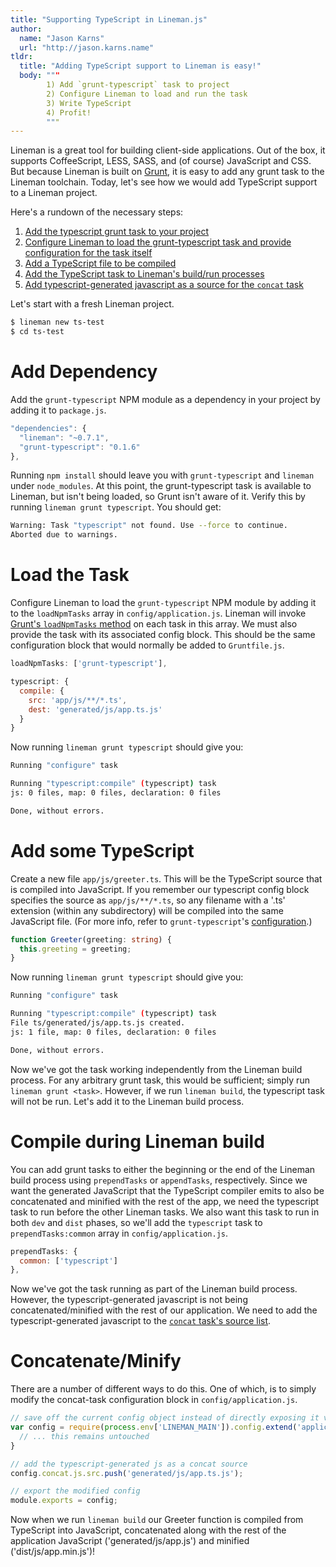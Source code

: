 ```yaml
---
title: "Supporting TypeScript in Lineman.js"
author:
  name: "Jason Karns"
  url: "http://jason.karns.name"
tldr:
  title: "Adding TypeScript support to Lineman is easy!"
  body: """
        1) Add `grunt-typescript` task to project
        2) Configure Lineman to load and run the task
        3) Write TypeScript
        4) Profit!
        """
---
```


Lineman is a great tool for building client-side applications. Out of the box,
it supports CoffeeScript, LESS, SASS, and (of course) JavaScript and CSS. But
because Lineman is built on [Grunt](http://gruntjs.com), it is easy to add any
grunt task to the Lineman toolchain. Today, let's see how we would add
TypeScript support to a Lineman project.

Here's a rundown of the necessary steps:

1. [Add the typescript grunt task to your project](#add-ts-dependency)
2. [Configure Lineman to load the grunt-typescript task and provide
   configuration for the task itself](#load-ts-task)
3. [Add a TypeScript file to be compiled](#add-ts-src)
4. [Add the TypeScript task to Lineman's build/run processes](#add-ts-to-build)
5. [Add typescript-generated javascript as a source for the `concat`
   task](#concat-ts-js)

Let's start with a fresh Lineman project.

```sh
$ lineman new ts-test
$ cd ts-test
```

<h1 id="add-ts-dependency">Add Dependency</h1>

Add the `grunt-typescript` NPM module as a dependency in your project by adding
it to `package.js`.

```javascript
"dependencies": {
  "lineman": "~0.7.1",
  "grunt-typescript": "0.1.6"
},
```

Running `npm install` should leave you with `grunt-typescript` and `lineman`
under `node_modules`. At this point, the grunt-typescript task is available to
Lineman, but isn't being loaded, so Grunt isn't aware of it. Verify this by
running `lineman grunt typescript`. You should get:

```sh
Warning: Task "typescript" not found. Use --force to continue.
Aborted due to warnings.
```

<h1 id="load-ts-task">Load the Task</h1>

Configure Lineman to load the `grunt-typescript` NPM module by adding it to the
`loadNpmTasks` array in `config/application.js`. Lineman will invoke [Grunt's
`loadNpmTasks` method](http://gruntjs.com/api/grunt#grunt.loadnpmtasks) on each
task in this array. We must also provide the task with its associated config
block. This should be the same configuration block that would normally be added
to `Gruntfile.js`.

```javascript
loadNpmTasks: ['grunt-typescript'],

typescript: {
  compile: {
    src: 'app/js/**/*.ts',
    dest: 'generated/js/app.ts.js'
  }
}
```

Now running `lineman grunt typescript` should give you:

```sh
Running "configure" task

Running "typescript:compile" (typescript) task
js: 0 files, map: 0 files, declaration: 0 files

Done, without errors.
```

<h1 id="add-ts-src">Add some TypeScript</h1>

Create a new file `app/js/greeter.ts`. This will be the TypeScript source that
is compiled into JavaScript. If you remember our typescript config block
specifies the source as <code>app/js/\*\*/\*.ts</code>, so any filename with a
'.ts' extension (within any subdirectory) will be compiled into the same
JavaScript file. (For more info, refer to `grunt-typescript`'s
[configuration](https://github.com/k-maru/grunt-typescript).)

```typescript
function Greeter(greeting: string) {
  this.greeting = greeting;
}
```

Now running `lineman grunt typescript` should give you:

```bash
Running "configure" task

Running "typescript:compile" (typescript) task
File ts/generated/js/app.ts.js created.
js: 1 file, map: 0 files, declaration: 0 files

Done, without errors.
```

Now we've got the task working independently from the Lineman build process.
For any arbitrary grunt task, this would be sufficient; simply run `lineman
grunt <task>`.  However, if we run `lineman build`, the typescript task will
not be run. Let's add it to the Lineman build process.

<h1 id="add-ts-to-build">Compile during Lineman build</h1>

You can add grunt tasks to either the beginning or the end of the Lineman build
process using `prependTasks` or `appendTasks`, respectively. Since we want the
generated JavaScript that the TypeScript compiler emits to also be concatenated
and minified with the rest of the app, we need the typescript task to run before
the other Lineman tasks. We also want this task to run in both `dev` and `dist`
phases, so we'll add the `typescript` task to `prependTasks:common` array in
`config/application.js`.

```javascript
prependTasks: {
  common: ['typescript']
},
```

Now we've got the task running as part of the Lineman build process. However,
the typescript-generated javascript is not being concatenated/minified with the
rest of our application. We need to add the typescript-generated javascript to
the [`concat` task's source
list](https://github.com/testdouble/lineman/blob/7a73c9786594d1e3ec48d9c1affa479e0c78d1bd/config/application.coffee#L80).

<h1 id="concat-ts-js">Concatenate/Minify</h1>

There are a number of different ways to do this. One of which, is to simply
modify the concat-task configuration block in `config/application.js`.

```javascript
// save off the current config object instead of directly exposing it via module.exports
var config = require(process.env['LINEMAN_MAIN']).config.extend('application', {
  // ... this remains untouched
}

// add the typescript-generated js as a concat source
config.concat.js.src.push('generated/js/app.ts.js');

// export the modified config
module.exports = config;
```

Now when we run `lineman build` our Greeter function is compiled from TypeScript
into JavaScript, concatenated along with the rest of the application JavaScript
('generated/js/app.js') and minified ('dist/js/app.min.js')!
